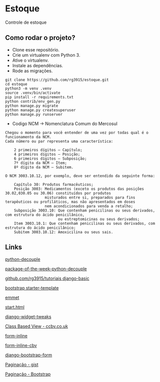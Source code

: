 # Estoque

Controle de estoque


## Como rodar o projeto?

* Clone esse repositório.
* Crie um virtualenv com Python 3.
* Ative o virtualenv.
* Instale as dependências.
* Rode as migrações.

```
git clone https://github.com/rg3915/estoque.git
cd estoque
python3 -m venv .venv
source .venv/bin/activate
pip install -r requirements.txt
python contrib/env_gen.py
python manage.py migrate
python manage.py createsuperuser
python manage.py runserver
```


- Codigo NCM -> Nomenclatura Comum do Mercosul

```
Chegou o momento para você entender de uma vez por todas qual é o funcionamento da NCM. 
Cada número ou par representa uma característica:

    2 primeiros dígitos – Capítulo;
    4 primeiros dígitos – Posição;
    6 primeiros dígitos – Subposição;
    7º dígito da NCM – Item;
    8º dígito da NCM – Subitem.

O NCM 3003.10.12, por exemplo, deve ser entendido da seguinte forma:

    Capítulo 30: Produtos farmacêuticos;
    Posição 3003: Medicamentos (exceto os produtos das posições 30.02,030.05 ou 30.06) constituídos por produtos 
                  misturados entre si, preparados para fins terapêuticos ou profiláticos, mas não apresentados em doses 
                  nem acondicionados para venda a retalho;
    Subposição 3003.10: Que contenham penicilinas ou seus derivados, com estrutura do ácido penicilânico, 
                        ou estreptomicinas ou seus derivados;
    Item 3003.10.1: Que contenham penicilinas ou seus derivados, com estrutura do ácido penicilânico;
    Subitem 3003.10.12: Amoxicilina ou seus sais.
```

## Links

[python-decouple](https://github.com/henriquebastos/python-decouple)

[package-of-the-week-python-decouple](https://simpleisbetterthancomplex.com/2015/11/26/package-of-the-week-python-decouple.html)

[github.com/rg3915/tutoriais django-basic](https://github.com/rg3915/tutoriais/tree/master/django-basic)

[bootstrap starter-template](https://getbootstrap.com/docs/4.0/getting-started/introduction/#starter-template)

[emmet](https://emmet.io/)

[start.html](https://github.com/JTruax/bootstrap-starter-template/blob/master/template/start.html)

[django-widget-tweaks](https://github.com/jazzband/django-widget-tweaks)

[Class Based View - ccbv.co.uk](https://ccbv.co.uk/)

[form-inline](http://felipefrizzo.github.io/post/form-inline/)

[form-inline-cbv](http://felipefrizzo.github.io/post/form-inline-cbv/)

[django-bootstrap-form](https://django-bootstrap-form.readthedocs.io/en/latest/)

[Paginação - gist](https://gist.github.com/rg3915/01ca76f099f431c24bc0536bef83076b)

[Paginação - Bootstrap](https://getbootstrap.com/docs/4.3/components/pagination/)

